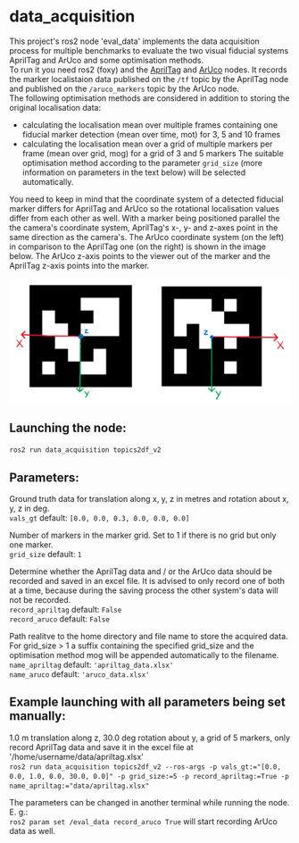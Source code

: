 # data_acquisition

This project's ros2 node 'eval_data' implements the data acquisition process for multiple benchmarks to evaluate the two visual fiducial systems AprilTag and ArUco and some optimisation methods.    
To run it you need ros2 (foxy) and the [AprilTag](https://github.com/christianrauch/apriltag_ros) and [ArUco](https://github.com/JMU-ROBOTICS-VIVA/ros2_aruco) nodes. It records the marker localistaion data published on the `/tf` topic by the AprilTag node and published on the `/aruco_markers` topic by the ArUco node.  
The following optimisation methods are considered in addition to storing the original localisation data:  
  - calculating the localisation mean over multiple frames containing one fiducial marker detection (mean over time, mot) for 3, 5 and 10 frames
  - calculating the localisation mean over a grid of multiple markers per frame (mean over grid, mog) for a grid of 3 and 5 markers
The suitable optimisation method according to the parameter `grid_size` (more information on parameters in the text below) will be selected automatically.  

You need to keep in mind that the coordinate system of a detected fiducial marker differs for AprilTag and ArUco so the rotational localisation values differ from each other as well. With a marker being positioned parallel the the camera's coordinate system, AprilTag's x-, y- and z-axes point in the same direction as the camera's. The ArUco coordinate system (on the left) in comparison to the AprilTag one (on the right) is shown in the image below. The ArUco z-axis points to the viewer out of the marker and the AprilTag z-axis points into the marker.  

![Coordinate Systems](/images/coordinate_systems.png)

## Launching the node:
`ros2 run data_acquisition topics2df_v2`   

## Parameters:  
Ground truth data for translation along x, y, z in metres and rotation about x, y, z in deg.  
`vals_gt`				  default: `[0.0, 0.0, 0.3, 0.0, 0.0, 0.0]`  

Number of markers in the marker grid. Set to 1 if there is no grid but only one marker.  
`grid_size`			  default: `1`  

Determine whether the AprilTag data and / or the ArUco data should be recorded and saved in an excel file. It is advised to only record one of both at a time, because during the saving process the other system's data will not be recorded.  
`record_apriltag`	default: `False`  
`record_aruco`		default: `False`  

Path realitve to the home directory and file name to store the acquired data. For grid_size > 1 a suffix containing the specified grid_size and the optimisation method mog will be appended automatically to the filename.  
`name_apriltag`		default: `'apriltag_data.xlsx'`  
`name_aruco`			default: `'aruco_data.xlsx'`  

## Example launching with all parameters being set manually:  
1.0 m translation along z, 30.0 deg rotation about y, a grid of 5 markers, only record AprilTag data and save it in the excel file at
'/home/username/data/apriltag.xlsx'  
`ros2 run data_acquisition topics2df_v2 --ros-args -p vals_gt:="[0.0, 0.0, 1.0, 0.0, 30.0, 0.0]" -p grid_size:=5 -p record_apriltag:=True -p 
name_apriltag:="data/apriltag.xlsx"`  

The parameters can be changed in another terminal while running the node.   
E. g.:  
`ros2 param set /eval_data record_aruco True` will start recording ArUco data as well.  
